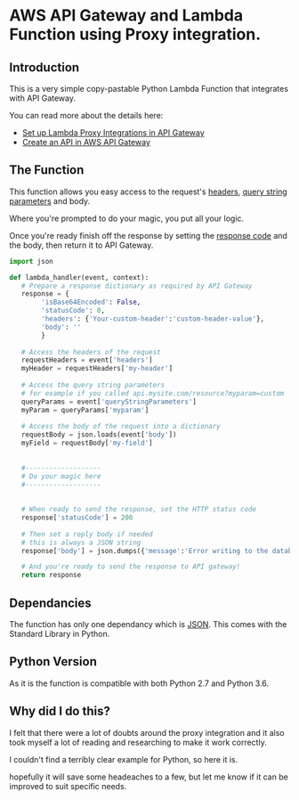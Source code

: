 # AWS API Gateway and Lambda Function using Proxy integration.

## Introduction
This is a very simple copy-pastable Python Lambda Function that integrates with API Gateway.

You can read more about the details here:

* [Set up Lambda Proxy Integrations in API Gateway](https://docs.aws.amazon.com/apigateway/latest/developerguide/set-up-lambda-proxy-integrations.html)
* [Create an API in AWS API Gateway](https://docs.aws.amazon.com/apigateway/latest/developerguide/how-to-create-api.html)

## The Function

This function allows you easy access to the request's [headers](https://en.wikipedia.org/wiki/List_of_HTTP_header_fields), [query string parameters](https://en.wikipedia.org/wiki/Query_string) and body.

Where you're prompted to do your magic, you put all your logic.

Once you're ready finish off the response by setting the [response code](https://en.wikipedia.org/wiki/List_of_HTTP_status_codes) and the body, then return it to API Gateway.

~~~~python
import json

def lambda_handler(event, context):
   # Prepare a response dictionary as required by API Gateway
   response = {
        'isBase64Encoded': False,
        'statusCode': 0,
        'headers': {'Your-custom-header':'custom-header-value'},
        'body': ''
        }
   
   # Access the headers of the request
   requestHeaders = event['headers']
   myHeader = requestHeaders['my-header'] 
   
   # Access the query string parameters
   # for example if you called api.mysite.com/resource?myparam=custom
   queryParams = event['queryStringParameters']
   myParam = queryParams['myparam']
   
   # Access the body of the request into a dictionary
   requestBody = json.loads(event['body'])
   myField = requestBody['my-field']
   
   
   #-------------------
   # Do your magic here
   #-------------------
   
   
   # When ready to send the response, set the HTTP status code
   response['statusCode'] = 200
   
   # Then set a reply body if needed
   # this is always a JSON string
   response['body'] = json.dumps({'message':'Error writing to the database'})

   # And you're ready to send the response to API gateway!
   return response
~~~~

## Dependancies
The function has only one dependancy which is [JSON](https://docs.python.org/3/library/json.html). This comes with the Standard Library in Python.

## Python Version

As it is the function is compatible with both Python 2.7 and Python 3.6.

## Why did I do this?

I felt that there were a lot of doubts around the proxy integration and it also took myself a lot of reading and researching to make it work correctly.

I couldn't find a terribly clear example for Python, so here it is.

hopefully it will save some headeaches to a few, but let me know if it can be improved to suit specific needs.
